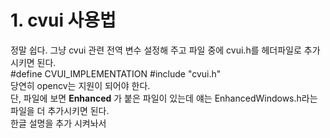 # 1. cvui 사용법
정말 쉽다. 그냥 cvui 관련 전역 변수 설정해 주고 파일 중에 cvui.h를 헤더파일로 추가시키면 된다.<br>
    #define CVUI_IMPLEMENTATION
    #include "cvui.h"
<br>당연히 opencv는 지원이 되어야 한다.<br>
단, 파일에 보면 **Enhanced** 가 붙은 파일이 있는데 얘는 EnhancedWindows.h라는 파일을 더 추가시키면 된다.<br>
한글 설명을 추가 시켜놔서 
